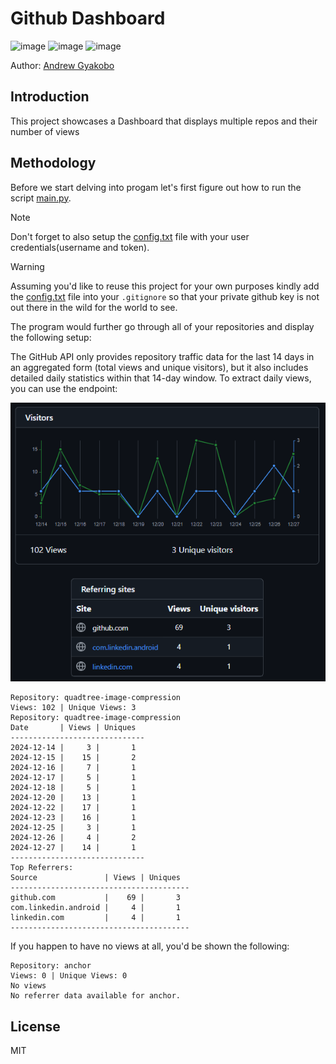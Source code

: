 # Github Dashboard 

![image](https://img.shields.io/badge/Python-FFD43B?style=for-the-badge&logo=python&logoColor=blue)
![image](https://img.shields.io/badge/windows%20terminal-4D4D4D?style=for-the-badge&logo=windows%20terminal&logoColor=white)
![image](https://img.shields.io/badge/GitHub-100000?style=for-the-badge&logo=github&logoColor=white)

Author: [Andrew Gyakobo](https://github.com/Gyakobo)

## Introduction

This project showcases a Dashboard that displays multiple repos and their number of views 

## Methodology

Before we start delving into progam let's first figure out how to run the script [main.py](https://github.com/Gyakobo/github-repo-dashboard/blob/main/main.py).

>[!NOTE]
>Don't forget to also setup the [config.txt](https://github.com/Gyakobo/github-repo-dashboard/blob/main/config.txt) file with your user credentials(username and token).

>[!WARNING]
>Assuming you'd like to reuse this project for your own purposes kindly add the [config.txt](https://github.com/Gyakobo/github-repo-dashboard/blob/main/config.txt) file into your `.gitignore` so that your private github key is not out there in the wild for the world to see.

The program would further go through all of your repositories and display the following setup:

The GitHub API only provides repository traffic data for the last 14 days in an aggregated form (total views and unique visitors), but it also includes detailed daily statistics within that 14-day window. To extract daily views, you can use the endpoint:

<img src="./miscellaneous/img.png" />

```shell
Repository: quadtree-image-compression
Views: 102 | Unique Views: 3
Repository: quadtree-image-compression
Date       | Views | Uniques
------------------------------
2024-12-14 |     3 |       1
2024-12-15 |    15 |       2
2024-12-16 |     7 |       1
2024-12-17 |     5 |       1
2024-12-18 |     5 |       1
2024-12-20 |    13 |       1
2024-12-22 |    17 |       1
2024-12-23 |    16 |       1
2024-12-25 |     3 |       1
2024-12-26 |     4 |       2
2024-12-27 |    14 |       1
------------------------------
Top Referrers:
Source               | Views | Uniques
----------------------------------------
github.com           |    69 |       3
com.linkedin.android |     4 |       1
linkedin.com         |     4 |       1
----------------------------------------
```

If you happen to have no views at all, you'd be shown the following:

```shell
Repository: anchor
Views: 0 | Unique Views: 0
No views
No referrer data available for anchor.
```

## License
MIT
